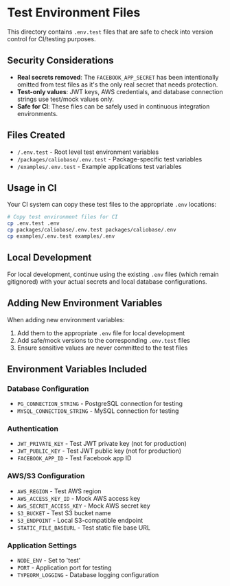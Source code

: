 # Test Environment Files

This directory contains `.env.test` files that are safe to check into version control for CI/testing purposes.

## Security Considerations

- **Real secrets removed**: The `FACEBOOK_APP_SECRET` has been intentionally omitted from test files as it's the only real secret that needs protection.
- **Test-only values**: JWT keys, AWS credentials, and database connection strings use test/mock values only.
- **Safe for CI**: These files can be safely used in continuous integration environments.

## Files Created

- `/.env.test` - Root level test environment variables
- `/packages/caliobase/.env.test` - Package-specific test variables
- `/examples/.env.test` - Example applications test variables

## Usage in CI

Your CI system can copy these test files to the appropriate `.env` locations:

```bash
# Copy test environment files for CI
cp .env.test .env
cp packages/caliobase/.env.test packages/caliobase/.env
cp examples/.env.test examples/.env
```

## Local Development

For local development, continue using the existing `.env` files (which remain gitignored) with your actual secrets and local database configurations.

## Adding New Environment Variables

When adding new environment variables:

1. Add them to the appropriate `.env` file for local development
2. Add safe/mock versions to the corresponding `.env.test` files
3. Ensure sensitive values are never committed to the test files

## Environment Variables Included

### Database Configuration
- `PG_CONNECTION_STRING` - PostgreSQL connection for testing
- `MYSQL_CONNECTION_STRING` - MySQL connection for testing

### Authentication
- `JWT_PRIVATE_KEY` - Test JWT private key (not for production)
- `JWT_PUBLIC_KEY` - Test JWT public key (not for production)
- `FACEBOOK_APP_ID` - Test Facebook app ID

### AWS/S3 Configuration
- `AWS_REGION` - Test AWS region
- `AWS_ACCESS_KEY_ID` - Mock AWS access key
- `AWS_SECRET_ACCESS_KEY` - Mock AWS secret key
- `S3_BUCKET` - Test S3 bucket name
- `S3_ENDPOINT` - Local S3-compatible endpoint
- `STATIC_FILE_BASEURL` - Test static file base URL

### Application Settings
- `NODE_ENV` - Set to 'test'
- `PORT` - Application port for testing
- `TYPEORM_LOGGING` - Database logging configuration

